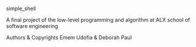 simple_shell

A final project of the low-level programming and algorithm at ALX school of software engineering


Authors & Copyrights
Emem Udofia
&
Deborah Paul
